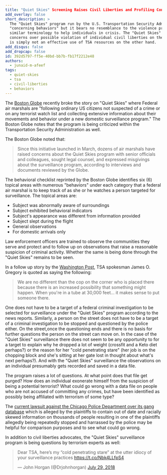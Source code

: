 ```yaml
---
title: "Quiet Skies" Screening Raises Civil Liberties and Profiling Concerns with Civil Liberties Experts
add_overlay: false
short_description: >
  The "Quiet Skies" program run by the U.S. Transportation Security Administration uses terms like
  "concerning behaviors" but it bears no resemblance to the violence prevention programs that use
  similar terminology to help individuals in crisis. The "Quiet Skies" program is raising a lot of
  concerns over possible violation of individual civil liberties on the one hand and as something that
  is simply not an effective use of TSA resources on the other hand.
add_disqus: false
add_dropcap: false
id: 392d5797-ff5e-40bd-bb7b-fb17f2212e48
authors:
  - junaid-m-afeef
tags:
  - quiet-skies
  - tsa
  - civil-liberties
  - behaviors
---
```

The [Boston Globe](http://apps.bostonglobe.com/news/nation/graphics/2018/07/tsa-quiet-skies/) recently broke the story on "Quiet Skies" where Federal air marshals are "following ordinary US citizens not suspected of a crime or on any terrorist watch list and collecting extensive information about their movements and behavior under a new domestic surveillance program." The Boston Globe notes that the program is being criticized within the Transportation Security Administration as well.

The Boston Globe noted that:

>Since this initiative launched in March, dozens of air marshals have raised concerns about the Quiet Skies program with senior officials and colleagues, sought legal counsel, and expressed misgivings about the surveillance program, according to interviews and documents reviewed by the Globe.

The behavioral checklist reprinted by the Boston Globe identifies six (6) topical areas with numerous "behaviors" under each category that a federal air marshal is to keep track of as she or he watches a person targeted for surveillance. The topical areas are:

- Subject was abnormally aware of surroundings
- Subject exhibited behavioral indicators
- Subject's appearance was different from information provided
- Subject slept during the flight
- General observations
- For domestic arrivals only

Law enforcement officers are trained to observe the communities they serve and protect and to follow up on observations that raise a reasonable suspicion of criminal activity. Whether the same is being done through the "Quiet Skies" remains to be seen. 

In a follow up story by the [Washington Post](https://www.washingtonpost.com/world/national-security/air-marshals-have-conducted-secret-in-flight-monitoring-of-us-passengers-for-years/2018/07/29/b50ffe94-9370-11e8-810c-5fa705927d54_story.html?utm_term=.6b18750b6f5c), TSA spokesman James O. Gregory is quoted as saying the following:

> We are no different than the cop on the corner who is placed there because there is an increased possibility that something might happen. When you're in a tube at 30,000 feet... it makes sense to put someone there.

One does not have to be a target of a federal criminal investigation to be selected for surveillance under the "Quiet Skies" program according to the news reports. Similarly, a person on the street does not have to be a target of a criminal investigation to be stopped and questioned by the police either. On the street,once the questioning ends and there is no basis for further questions the person on the street can move on. In the case of the "Quiet Skies" surveillance there does not seem to be any opportunity to for a target to explain why he dropped a lot of weight (crossfit and a Keto diet perhaps?) or the reason for her "cold penetrating stare" (her job is on the chopping block and she's sitting at her gate lost in thought about what's next perhaps?). And with the "Quiet Skies" surveillance the observations on an individual presumably gets recorded and saved in a data file. 

The program raises a lot of questions. At what point does that file get purged? How does an individual exonerate himself from the suspicion of being a potential terrorist? What could go wrong with a data file on people who are not accused of committing any crimes, but have been identified as possibly being affiliated with terrorism of some type? 

The [current lawsuit against the Chicago Police Department over its gang database](http://www.chicagotribune.com/news/local/breaking/ct-met-chicago-police-gang-database-lawsuit-20180619-story.html) which is alleged by the plaintiffs to contain  out of date and racially skewed information on thousands of people resulting in one of the plaintiffs allegedly being repeatedly stopped and harrassed by the police may be helpful for comparison purposes and to see what could go wrong.

In addition to civil liberties advocates, the "Quiet Skies" surveillance program is being questions by terrorism experts as well:

<blockquote class="twitter-tweet" data-lang="en"><p lang="en" dir="ltr">Dear TSA, here’s my “cold penetrating stare” at the utter idiocy of your surveillance practices <a href="https://t.co/Nbk4LLfpS4">https://t.co/Nbk4LLfpS4</a></p>&mdash; John Horgan (@Drjohnhorgan) <a href="https://twitter.com/Drjohnhorgan/status/1023447208069193728?ref_src=twsrc%5Etfw">July 29, 2018</a></blockquote>
<script async src="https://platform.twitter.com/widgets.js" charset="utf-8"></script>